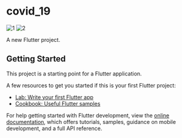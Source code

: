 # covid_19

![1](https://user-images.githubusercontent.com/116021163/216422165-c7864bd1-40fb-4935-a6cb-a1dbf11e1129.png)
![2](https://user-images.githubusercontent.com/116021163/216422211-0d308942-b530-4f5c-aa9a-b2ddd3479669.png)

A new Flutter project.

## Getting Started

This project is a starting point for a Flutter application.

A few resources to get you started if this is your first Flutter project:

- [Lab: Write your first Flutter app](https://docs.flutter.dev/get-started/codelab)
- [Cookbook: Useful Flutter samples](https://docs.flutter.dev/cookbook)

For help getting started with Flutter development, view the
[online documentation](https://docs.flutter.dev/), which offers tutorials,
samples, guidance on mobile development, and a full API reference.

